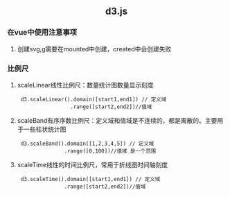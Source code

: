 ## <center>d3.js</center>

### 在vue中使用注意事项
1. 创建svg,g需要在mounted中创建，created中会创建失败

### 比例尺
1. scaleLinear线性比例尺：数量统计图数量显示刻度

		d3.scaleLinear().domain([start1,end1]) // 定义域
                        .range([start2,end2])//值域
2. scaleBand有序序数比例尺：定义域和值域是不连续的，都是离散的。主要用于一些柱状统计图      

		d3.scaleBand().domain([1,2,3,4,5]) // 定义域
                      .range([0,100])//值域 是一个范围    
3. scaleTime线性的时间比例尺，常用于折线图时间轴刻度                           
                                         
     	d3.scaleTime().domain([start1,end1]) // 定义域
                      .range([start2,end2])//值域                                    